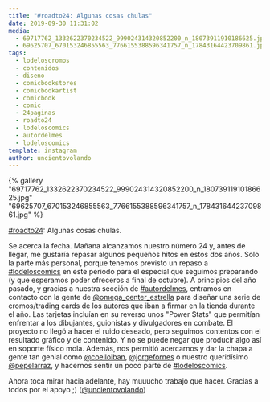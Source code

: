 ```yaml
---
title: "#roadto24: Algunas cosas chulas"
date: 2019-09-30 11:31:02
media: 
  - 69717762_1332622370234522_999024314320852200_n_18073911910186625.jpg
  - 69625707_670153246855563_7766155388596341757_n_17843164423709861.jpg
tags: 
  - lodeloscromos
  - contenidos
  - diseno
  - comicbookstores
  - comicbookartist
  - comicbook
  - comic
  - 24paginas
  - roadto24
  - lodeloscomics
  - autordelmes
  - lodeloscomics
template: instagram
author: uncientovolando
---
```


{% gallery "69717762_1332622370234522_999024314320852200_n_18073911910186625.jpg" "69625707_670153246855563_7766155388596341757_n_17843164423709861.jpg" %}

[#roadto24](/etiquetas/roadto24): Algunas cosas chulas.

Se acerca la fecha. Mañana alcanzamos nuestro número 24 y, antes de llegar, me gustaría repasar algunos pequeños hitos en estos dos años. Solo la parte más personal, porque tenemos previsto un repaso a [#lodeloscomics](/etiquetas/lodeloscomics) en este periodo para el especial que seguimos preparando (y que esperamos poder ofreceros a final de octubre). A principios del año pasado, y gracias a nuestra sección de [#autordelmes](/etiquetas/autordelmes), entramos en contacto con la gente de [@omega_center_estrella](https://instagram.com/omega_center_estrella) para diseñar una serie de cromos/trading cards de los autores que iban a firmar en la tienda durante el año. Las tarjetas incluían en su reverso unos "Power Stats" que permitían enfrentar a los dibujantes, guionistas y divulgadores en combate. El proyecto no llegó a hacer el ruido deseado, pero seguimos contentos con el resultado gráfico y de contenido. Y no se puede negar que producir algo así en soporte físico mola.
Además, nos permitió acercarnos y dar la chapa a gente tan genial como [@coelloiban](https://instagram.com/coelloiban), [@jorgefornes](https://instagram.com/jorgefornes) o nuestro queridísimo [@pepelarraz](https://instagram.com/pepelarraz), y hacernos sentir un poco parte de [#lodeloscomics](/etiquetas/lodeloscomics).

Ahora toca mirar hacia adelante, hay muuucho trabajo que hacer. Gracias a todos por el apoyo ;) ([@uncientovolando](https://instagram.com/uncientovolando))
